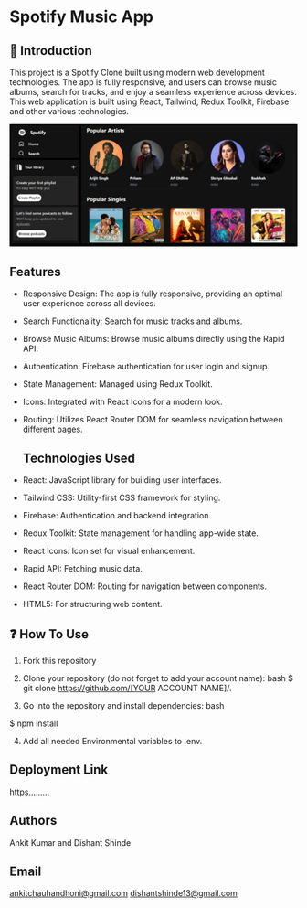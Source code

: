 # Spotify Music App

## 🙌 Introduction

This project is a Spotify Clone built using modern web development technologies. The app is fully responsive, and users can browse music albums, search for tracks, and enjoy a seamless experience across devices. This web application is built using React, Tailwind, Redux Toolkit, Firebase and other various technologies.

![Alt text](public/Spotify_readme.png)

## Features

- Responsive Design: The app is fully responsive, providing an optimal user experience across all devices.
- Search Functionality: Search for music tracks and albums.
- Browse Music Albums: Browse music albums directly using the Rapid API.
- Authentication: Firebase authentication for user login and signup.
- State Management: Managed using Redux Toolkit.
- Icons: Integrated with React Icons for a modern look.
- Routing: Utilizes React Router DOM for seamless navigation between different pages.

  ## Technologies Used

- React: JavaScript library for building user interfaces.
- Tailwind CSS: Utility-first CSS framework for styling.
- Firebase: Authentication and backend integration.
- Redux Toolkit: State management for handling app-wide state.
- React Icons: Icon set for visual enhancement.
- Rapid API: Fetching music data.
- React Router DOM: Routing for navigation between components.
- HTML5: For structuring web content.

## ❓ How To Use

1. Fork this repository

2. Clone your repository (do not forget to add your account name):
   bash
   $ git clone https://github.com/[YOUR ACCOUNT NAME]/.

3. Go into the repository and install dependencies:
   bash

$ npm install

4. Add all needed Environmental variables to .env.

## Deployment Link

[https.........](https://spotify-clone-oeqr.onrender.com)

## Authors

Ankit Kumar and Dishant Shinde

## Email

ankitchauhandhoni@gmail.com
dishantshinde13@gmail.com
